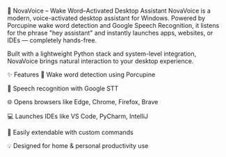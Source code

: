 🔹 NovaVoice – Wake Word–Activated Desktop Assistant
NovaVoice is a modern, voice-activated desktop assistant for Windows. Powered by Porcupine wake word detection and Google Speech Recognition, it listens for the phrase "hey assistant" and instantly launches apps, websites, or IDEs — completely hands-free.

Built with a lightweight Python stack and system-level integration, NovaVoice brings natural interaction to your desktop experience.

✨ Features
🎤 Wake word detection using Porcupine

🧠 Speech recognition with Google STT

🌐 Opens browsers like Edge, Chrome, Firefox, Brave

💻 Launches IDEs like VS Code, PyCharm, IntelliJ

🧩 Easily extendable with custom commands

💡 Designed for home & personal productivity use
